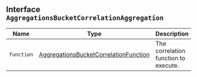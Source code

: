 ## Interface `AggregationsBucketCorrelationAggregation`

| Name | Type | Description |
| - | - | - |
| `function` | [AggregationsBucketCorrelationFunction](./AggregationsBucketCorrelationFunction.md) | The correlation function to execute. |
